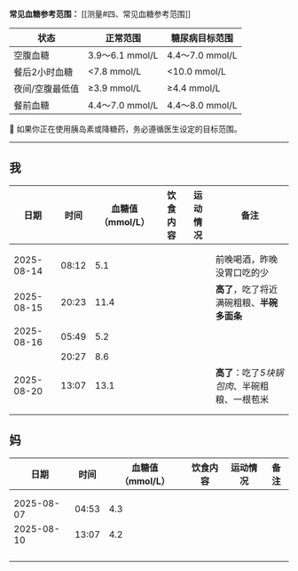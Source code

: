 **常见血糖参考范围：**
[[测量#四、常见血糖参考范围]]

| 状态       | 正常范围           | 糖尿病目标范围        |
| -------- | -------------- | -------------- |
| 空腹血糖     | 3.9～6.1 mmol/L | 4.4～7.0 mmol/L |
| 餐后2小时血糖  | <7.8 mmol/L    | <10.0 mmol/L   |
| 夜间/空腹最低值 | ≥3.9 mmol/L    | ≥4.4 mmol/L    |
| 餐前血糖     | 4.4～7.0 mmol/L | 4.4～8.0 mmol/L |
📌 如果你正在使用胰岛素或降糖药，务必遵循医生设定的目标范围。

---
## 我

| 日期         | 时间    | 血糖值（mmol/L） | 饮食内容 | 运动情况 | 备注                         |
| ---------- | ----- | ----------- | ---- | ---- | -------------------------- |
|            |       |             |      |      |                            |
|            |       |             |      |      |                            |
| 2025-08-14 | 08:12 | 5.1         |      |      | 前晚喝酒，昨晚没胃口吃的少              |
| 2025-08-15 | 20:23 | 11.4        |      |      | **高了**，吃了将近满碗粗粮、**半碗多面条**  |
| 2025-08-16 | 05:49 | 5.2         |      |      |                            |
|            | 20:27 | 8.6         |      |      |                            |
| 2025-08-20 | 13:07 | 13.1        |      |      | **高了**：吃了*5块锅包肉*、半碗粗粮、一根苞米 |
|            |       |             |      |      |                            |
|            |       |             |      |      |                            |


## 妈

| 日期         | 时间    | 血糖值（mmol/L） | 饮食内容 | 运动情况 | 备注  |
| ---------- | ----- | ----------- | ---- | ---- | --- |
|            |       |             |      |      |     |
|            |       |             |      |      |     |
| 2025-08-07 | 04:53 | 4.3         |      |      |     |
| 2025-08-10 | 13:07 | 4.2         |      |      |     |
|            |       |             |      |      |     |
|            |       |             |      |      |     |
|            |       |             |      |      |     |
|            |       |             |      |      |     |
